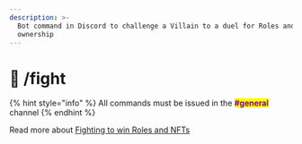 ```yaml
---
description: >-
  Bot command in Discord to challenge a Villain to a duel for Roles and NFT
  ownership
---
```


# 🤖 /fight

{% hint style="info" %}
All commands must be issued in the <mark style="color:purple;">**#general**</mark> channel
{% endhint %}

Read more about [Fighting to win Roles and NFTs](../gameplay/fighting.md)
